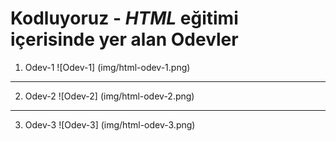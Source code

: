 # Kodluyoruz - *HTML* eğitimi içerisinde yer alan **Odevler**


1. Odev-1
![Odev-1] (img/html-odev-1.png)

---

2. Odev-2
![Odev-2] (img/html-odev-2.png)

---

3. Odev-3
![Odev-3] (img/html-odev-3.png)
